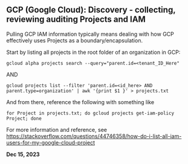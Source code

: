 ## GCP (Google Cloud): Discovery - collecting, reviewing auditing Projects and IAM

Pulling GCP IAM information typically means dealing with how GCP effectively uses Projects as a boundary/encapsulation.

Start by listing all projects in the root folder of an organization in GCP:

```gcloud
gcloud alpha projects search --query="parent.id=<tenant_ID_Here"
```

AND

```gcloud
gcloud projects list --filter 'parent.id=<id_here> AND parent.type=organization' | awk '{print $1 }' > projects.txt
```

And from there, reference the following with something like

```shell
for Project in projects.txt; do gcloud projects get-iam-policy Project; done
```


For more information and reference, see 
https://stackoverflow.com/questions/44746358/how-do-i-list-all-iam-users-for-my-google-cloud-project



**Dec 15, 2023**

